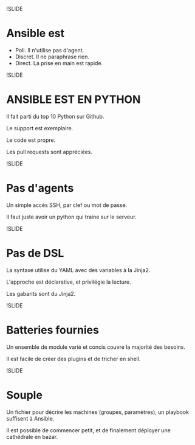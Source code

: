 !SLIDE
# Ansible est

 * Poli. Il n'utilise pas d'agent.
 * Discret. Il ne paraphrase rien.
 * Direct. La prise en main est rapide.

!SLIDE
# ANSIBLE EST EN PYTHON

Il fait parti du top 10 Python sur Github.

Le support est exemplaire.

Le code est propre.

Les pull requests sont appréciées.

!SLIDE
# Pas d'agents

Un simple accés SSH, par clef ou mot de passe.

Il faut juste avoir un python qui traine sur le serveur.

!SLIDE
# Pas de DSL

La syntaxe utilise du YAML avec des variables à la Jinja2.

L'approche est déclarative, et privilégie la lecture.

Les gabarits sont du Jinja2.

!SLIDE
# Batteries fournies

Un ensemble de module varié et concis couvre la majorité des besoins.

Il est facile de créer des plugins et de tricher en shell.

!SLIDE
# Souple

Un fichier pour décrire les machines (groupes, paramètres), un playbook suffisent à Ansible.

Il est possible de commencer petit, et de finalement déployer une cathédrale en bazar.
